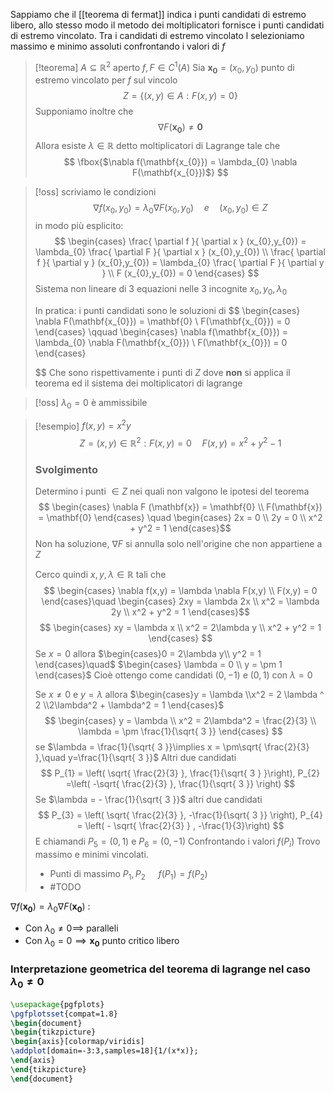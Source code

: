 Sappiamo che il [[teorema di fermat]] indica i punti candidati di estremo libero, allo stesso modo il metodo dei moltiplicatori fornisce i punti candidati di estremo vincolato. Tra i candidati di estremo vincolato l selezioniamo massimo e minimo assoluti confrontando i valori di $f$

>[!teorema]
>$A \subseteq \mathbb{R}^2$ aperto $f,F \in C^1(A)$
>Sia $\mathbf{x_{0}} = (x_{0},y_{0})$ punto di estremo vincolato per $f$ sul vincolo
> $$ Z = \{(x,y) \in A : F(x,y) = 0\} $$
> Supponiamo inoltre che
> $$ \nabla F(\mathbf{x_{0}}) \neq \mathbf{0} $$
> Allora esiste $\lambda \in \mathbb{R}$ detto moltiplicatori di Lagrange tale che
>  $$ \fbox{$\nabla f(\mathbf{x_{0}}) = \lambda_{0} \nabla F(\mathbf{x_{0}})$} $$
> 

>[!oss] 
>scriviamo le condizioni
> $$ \nabla f(x_{0},y_{0}) = \lambda_{0} \nabla F(x_{0},y_{0})\quad e \quad(x_{0},y_{0}) \in Z $$
> in modo più esplicito:
> $$ \begin{cases}
> \frac{ \partial f }{ \partial x } (x_{0},y_{0}) = \lambda_{0} \frac{ \partial F }{ \partial x } (x_{0},y_{0}) \\
>\frac{ \partial f }{ \partial y } (x_{0},y_{0}) = \lambda_{0} \frac{ \partial F }{ \partial y } \\
F (x_{0},y_{0}) = 0 
>\end{cases} $$
>Sistema non lineare di 3 equazioni nelle 3 incognite $x_{0},y_{0},\lambda_{0}$
>
> In pratica:
> i punti candidati sono le soluzioni di 
> $$ \begin{cases}
> \nabla F(\mathbf{x_{0}}) = \mathbf{0} \\
F(\mathbf{x_{0}}) = 0
>\end{cases}
>\qquad
>\begin{cases}
>\nabla f(\mathbf{x_{0}}) = \lambda_{0} \nabla F(\mathbf{x_{0}}) \\
F(\mathbf{x_{0}}) = 0
>\end{cases}
>
>$$
>Che sono rispettivamente i punti di $Z$ dove **non** si applica il teorema ed il sistema dei moltiplicatori di lagrange



>[!oss] $\lambda_{0} = 0$ è ammissibile

>[!esempio]
>$f(x,y) = x^2y$
> $$ Z = {(x,y) \in \mathbb{R}^2 : F(x,y) = 0}\quad F(x,y) = x^2 +y^2 - 1 $$
> 
> ### Svolgimento
> Determino i punti $\in Z$ nei quali non valgono le ipotesi del teorema
>  $$ \begin{cases}
\nabla F (\mathbf{x}) = \mathbf{0} \\
F(\mathbf{x}) = \mathbf{0}
\end{cases}
\quad \begin{cases}
> 2x = 0 \\
2y = 0 \\
x^2 + y^2 = 1
\end{cases}$$
Non ha soluzione, $\nabla F$ si annulla solo nell'origine che non appartiene a $Z$
>
> Cerco quindi $x,y,\lambda \in \mathbb{R}$ tali che
> $$ \begin{cases}
>\nabla f(x,y) = \lambda \nabla F(x,y) \\
>F(x,y) = 0
\end{cases}\quad
\begin{cases}
>2xy = \lambda 2x \\
x^2 = \lambda 2y \\
>x^2 + y^2 = 1
\end{cases}$$
>$$ \begin{cases}
>xy = \lambda x \\
x^2 = 2\lambda y \\
x^2 + y^2 = 1
>\end{cases} $$
>Se $x = 0$ allora $\begin{cases}0 = 2\lambda y\\
>y^2 = 1
\end{cases}\quad$ $\begin{cases} \lambda = 0 \\
y = \pm 1
\end{cases}$
Cioè ottengo come candidati $(0,-1)$ e $(0,1)$ con $\lambda = 0$
>
>Se $x \neq 0$ e $y = \lambda$ allora $\begin{cases}y = \lambda
\\x^2 = 2 \lambda ^ 2
\\2\lambda^2 + \lambda^2 = 1
\end{cases}$
>$$ \begin{cases}
>y = \lambda \\
x^2 = 2\lambda^2 = \frac{2}{3} \\
\lambda = \pm \frac{1}{\sqrt{ 3 }}
>\end{cases} $$
>se $\lambda = \frac{1}{\sqrt{ 3 }}\implies x = \pm\sqrt{ \frac{2}{3} },\quad y=\frac{1}{\sqrt{ 3 }}$
>Altri due candidati
>$$ P_{1} = \left( \sqrt{ \frac{2}{3} }, \frac{1}{\sqrt{ 3 } }\right), P_{2} =\left( -\sqrt{ \frac{2}{3} }, \frac{1}{\sqrt{ 3 }}  \right) $$
>Se $\lambda = - \frac{1}{\sqrt{ 3 }}$ altri due candidati
>$$ P_{3} = \left( \sqrt{ \frac{2}{3} }, -\frac{1}{\sqrt{ 3 }} \right), P_{4} = \left( - \sqrt{ \frac{2}{3} } , -\frac{1}{3}\right)  $$
>E chiamandi $P_{5} = (0,1)$ e $P_{6} = (0,-1)$ 
>Confrontando i valori $f(P_{i})$
>Trovo massimo e minimi vincolati.
>- Punti di massimo $P_{1},P_{2}$ $\quad f(P_{1}) = f(P_{2})$
>- #TODO 


$\nabla f(\mathbf{x_{0}}) = \lambda_{0} \nabla F(\mathbf{x_{0}})$ :
- Con $\lambda_{0} \neq 0 \implies$ paralleli
- Con $\lambda_{0} = 0 \implies \mathbf{x_{0}}$ punto critico libero



### Interpretazione geometrica del teorema di lagrange nel caso $\lambda_{0} \neq 0$

```tikz
\usepackage{pgfplots}
\pgfplotsset{compat=1.8}
\begin{document}
\begin{tikzpicture}
\begin{axis}[colormap/viridis]
\addplot[domain=-3:3,samples=18]{1/(x*x)};
\end{axis}
\end{tikzpicture}
\end{document}
```
